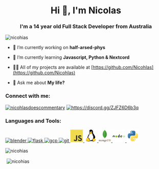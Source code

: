 <h1 align="center">Hi 👋, I'm Nicolas</h1>
<h3 align="center">I'm a 14 year old Full Stack Developer from Australia</h3>

<p align="left"> <img src="https://komarev.com/ghpvc/?username=nicohias&label=Profile%20views&color=0e75b6&style=flat" alt="nicohias" /> </p>

- 🔭 I’m currently working on **half-arsed-phys**

- 🌱 I’m currently learning **Javascript, Python & Nextcord**

- 👨‍💻 All of my projects are available at [https://github.com/NicohIas](https://github.com/NicohIas)

- 💬 Ask me about **My life?**

<h3 align="left">Connect with me:</h3>
<p align="left">
<a href="https://www.youtube.com/c/nicohlasdoescommentary" target="blank"><img align="center" src="https://raw.githubusercontent.com/rahuldkjain/github-profile-readme-generator/master/src/images/icons/Social/youtube.svg" alt="nicohlasdoescommentary" height="30" width="40" /></a>
<a href="https://discord.gg/https://discord.gg/ZJFZ6D6b3q" target="blank"><img align="center" src="https://raw.githubusercontent.com/rahuldkjain/github-profile-readme-generator/master/src/images/icons/Social/discord.svg" alt="https://discord.gg/ZJFZ6D6b3q" height="30" width="40" /></a>
</p>

<h3 align="left">Languages and Tools:</h3>
<p align="left"> <a href="https://www.blender.org/" target="_blank" rel="noreferrer"> <img src="https://download.blender.org/branding/community/blender_community_badge_white.svg" alt="blender" width="40" height="40"/> </a> <a href="https://flask.palletsprojects.com/" target="_blank" rel="noreferrer"> <img src="https://www.vectorlogo.zone/logos/pocoo_flask/pocoo_flask-icon.svg" alt="flask" width="40" height="40"/> </a> <a href="https://cloud.google.com" target="_blank" rel="noreferrer"> <img src="https://www.vectorlogo.zone/logos/google_cloud/google_cloud-icon.svg" alt="gcp" width="40" height="40"/> </a> <a href="https://git-scm.com/" target="_blank" rel="noreferrer"> <img src="https://www.vectorlogo.zone/logos/git-scm/git-scm-icon.svg" alt="git" width="40" height="40"/> </a> <a href="https://developer.mozilla.org/en-US/docs/Web/JavaScript" target="_blank" rel="noreferrer"> <img src="https://raw.githubusercontent.com/devicons/devicon/master/icons/javascript/javascript-original.svg" alt="javascript" width="40" height="40"/> </a> <a href="https://www.linux.org/" target="_blank" rel="noreferrer"> <img src="https://raw.githubusercontent.com/devicons/devicon/master/icons/linux/linux-original.svg" alt="linux" width="40" height="40"/> </a> <a href="https://www.mongodb.com/" target="_blank" rel="noreferrer"> <img src="https://raw.githubusercontent.com/devicons/devicon/master/icons/mongodb/mongodb-original-wordmark.svg" alt="mongodb" width="40" height="40"/> </a> <a href="https://nodejs.org" target="_blank" rel="noreferrer"> <img src="https://raw.githubusercontent.com/devicons/devicon/master/icons/nodejs/nodejs-original-wordmark.svg" alt="nodejs" width="40" height="40"/> </a> <a href="https://www.python.org" target="_blank" rel="noreferrer"> <img src="https://raw.githubusercontent.com/devicons/devicon/master/icons/python/python-original.svg" alt="python" width="40" height="40"/> </a> </p>

<p><img align="center" src="https://github-readme-stats.vercel.app/api/top-langs?username=nicohias&show_icons=true&locale=en&layout=compact" alt="nicohias" /></p>

<p>&nbsp;<img align="center" src="https://github-readme-stats.vercel.app/api?username=nicohias&show_icons=true&locale=en" alt="nicohias" /></p>
